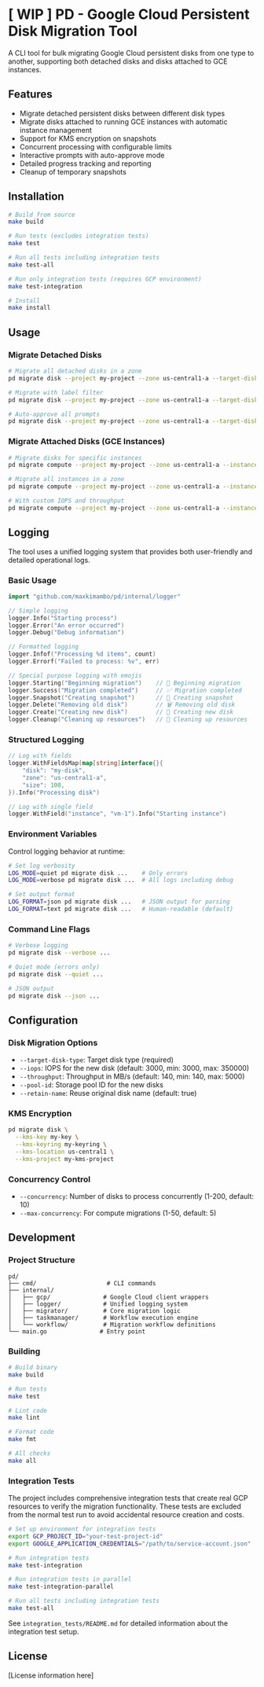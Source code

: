 # [ WIP ] PD - Google Cloud Persistent Disk Migration Tool

A CLI tool for bulk migrating Google Cloud persistent disks from one type to another, supporting both detached disks and disks attached to GCE instances.

## Features

- Migrate detached persistent disks between different disk types
- Migrate disks attached to running GCE instances with automatic instance management
- Support for KMS encryption on snapshots
- Concurrent processing with configurable limits
- Interactive prompts with auto-approve mode
- Detailed progress tracking and reporting
- Cleanup of temporary snapshots

## Installation

```bash
# Build from source
make build

# Run tests (excludes integration tests)
make test

# Run all tests including integration tests
make test-all

# Run only integration tests (requires GCP environment)
make test-integration

# Install
make install
```

## Usage

### Migrate Detached Disks

```bash
# Migrate all detached disks in a zone
pd migrate disk --project my-project --zone us-central1-a --target-disk-type hyperdisk-balanced

# Migrate with label filter
pd migrate disk --project my-project --zone us-central1-a --target-disk-type pd-ssd --label env=staging

# Auto-approve all prompts
pd migrate disk --project my-project --zone us-central1-a --target-disk-type pd-ssd --auto-approve
```

### Migrate Attached Disks (GCE Instances)

```bash
# Migrate disks for specific instances
pd migrate compute --project my-project --zone us-central1-a --instances vm1,vm2 --target-disk-type hyperdisk-balanced

# Migrate all instances in a zone
pd migrate compute --project my-project --zone us-central1-a --instances "*" --target-disk-type pd-ssd

# With custom IOPS and throughput
pd migrate compute --project my-project --zone us-central1-a --instances vm1 --target-disk-type hyperdisk-balanced --iops 10000 --throughput 250
```

## Logging

The tool uses a unified logging system that provides both user-friendly and detailed operational logs.

### Basic Usage

```go
import "github.com/maxkimambo/pd/internal/logger"

// Simple logging
logger.Info("Starting process")
logger.Error("An error occurred")
logger.Debug("Debug information")

// Formatted logging
logger.Infof("Processing %d items", count)
logger.Errorf("Failed to process: %v", err)

// Special purpose logging with emojis
logger.Starting("Beginning migration")    // 🚀 Beginning migration
logger.Success("Migration completed")     // ✅ Migration completed
logger.Snapshot("Creating snapshot")      // 📸 Creating snapshot
logger.Delete("Removing old disk")        // 🗑️ Removing old disk
logger.Create("Creating new disk")        // 💾 Creating new disk
logger.Cleanup("Cleaning up resources")   // 🧹 Cleaning up resources
```

### Structured Logging

```go
// Log with fields
logger.WithFieldsMap(map[string]interface{}{
    "disk": "my-disk",
    "zone": "us-central1-a",
    "size": 100,
}).Info("Processing disk")

// Log with single field
logger.WithField("instance", "vm-1").Info("Starting instance")
```

### Environment Variables

Control logging behavior at runtime:

```bash
# Set log verbosity
LOG_MODE=quiet pd migrate disk ...    # Only errors
LOG_MODE=verbose pd migrate disk ...  # All logs including debug

# Set output format
LOG_FORMAT=json pd migrate disk ...   # JSON output for parsing
LOG_FORMAT=text pd migrate disk ...   # Human-readable (default)
```

### Command Line Flags

```bash
# Verbose logging
pd migrate disk --verbose ...

# Quiet mode (errors only)
pd migrate disk --quiet ...

# JSON output
pd migrate disk --json ...
```

## Configuration

### Disk Migration Options

- `--target-disk-type`: Target disk type (required)
- `--iops`: IOPS for the new disk (default: 3000, min: 3000, max: 350000)
- `--throughput`: Throughput in MB/s (default: 140, min: 140, max: 5000)
- `--pool-id`: Storage pool ID for the new disks
- `--retain-name`: Reuse original disk name (default: true)

### KMS Encryption

```bash
pd migrate disk \
  --kms-key my-key \
  --kms-keyring my-keyring \
  --kms-location us-central1 \
  --kms-project my-kms-project
```

### Concurrency Control

- `--concurrency`: Number of disks to process concurrently (1-200, default: 10)
- `--max-concurrency`: For compute migrations (1-50, default: 5)

## Development

### Project Structure

```
pd/
├── cmd/                    # CLI commands
├── internal/
│   ├── gcp/               # Google Cloud client wrappers
│   ├── logger/            # Unified logging system
│   ├── migrator/          # Core migration logic
│   ├── taskmanager/       # Workflow execution engine
│   └── workflow/          # Migration workflow definitions
└── main.go               # Entry point
```

### Building

```bash
# Build binary
make build

# Run tests
make test

# Lint code
make lint

# Format code  
make fmt

# All checks
make all
```

### Integration Tests

The project includes comprehensive integration tests that create real GCP resources to verify the migration functionality. These tests are excluded from the normal test run to avoid accidental resource creation and costs.

```bash
# Set up environment for integration tests
export GCP_PROJECT_ID="your-test-project-id"
export GOOGLE_APPLICATION_CREDENTIALS="/path/to/service-account.json"

# Run integration tests
make test-integration

# Run integration tests in parallel
make test-integration-parallel

# Run all tests including integration tests
make test-all
```

See `integration_tests/README.md` for detailed information about the integration test setup.

## License

[License information here]